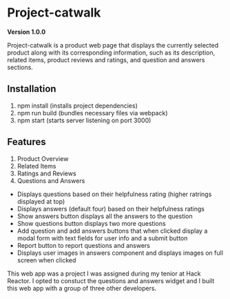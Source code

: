 # Project-catwalk

**Version 1.0.0**

Project-catwalk is a product web page that displays the currently selected product along with its corresponding information, such as its description, related items,
product reviews and ratings, and question and answers sections.

## Installation
1. npm install (installs project dependencies)
2. npm run build (bundles necessary files via webpack)
3. npm start (starts server listening on port 3000)

## Features
1. Product Overview
2. Related Items
3. Ratings and Reviews
4. Questions and Answers
  - Displays questions based on their helpfulness rating (higher ratrings displayed at top)
  - Displays answers (default four) based on their helpfulness ratings
  - Show answers button displays all the answers to the question
  - Show questions button displays two more questions
  - Add question and add answers buttons that when clicked display a modal form with text fields for user info and a submit button
  - Report button to report questions and answers
  - Displays user images in answers component and displays images on full screen when clicked

This web app was a project I was assigned during my tenior at Hack Reactor. I opted to constuct the questions and answers widget and I built this web app with a group of three other developers.